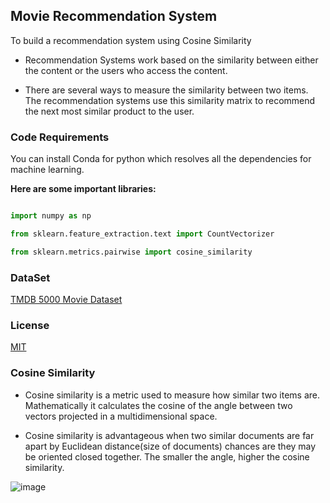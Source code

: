 
## Movie Recommendation System

To build a recommendation system using Cosine Similarity

* Recommendation Systems work based on the similarity between either the content or the users who access the content.

* There are several ways to measure the similarity between two items. The recommendation systems use this similarity matrix to recommend the next most similar product to the user.
### Code Requirements
You can install Conda for python which resolves all the dependencies for machine learning.

**Here are some important libraries:**


```python import pandas as pd

import numpy as np

from sklearn.feature_extraction.text import CountVectorizer

from sklearn.metrics.pairwise import cosine_similarity
```


### DataSet

[TMDB 5000 Movie Dataset](https://www.youtube.com/redirect?event=video_description&redir_token=QUFFLUhqa1dSU2V0d1YwT3R4NzhtU2JETXVnMUdVOVhBd3xBQ3Jtc0ttLWYwdTE5VmJEenpGcEFDODBnSzhydVMtdG9LaVFZNlJLLWZqSG9iMDkyd01SRWVscVVSdTJWWVRsUTdPZzYtSVRPR1k2Z2w4S3NYaXl3TEYzcE1SdldpYnlpS2plN0FhUWwtWEZYZVdjUUhyZFBrVQ&q=https%3A%2F%2Fwww.kaggle.com%2Ftmdb%2Ftmdb-movie-metadata%3Fselect%3Dtmdb_5000_movies.csv&v=1xtrIEwY_zY)


### License

[MIT](https://choosealicense.com/licenses/mit/)


### Cosine Similarity

* Cosine similarity is a metric used to measure how similar two items are. Mathematically it calculates the cosine of the angle between two vectors projected in a multidimensional space. 

* Cosine similarity is advantageous when two similar documents are far apart by Euclidean distance(size of documents) chances are they may be oriented closed together. The smaller the angle, higher the cosine similarity.

![image](https://www.oreilly.com/library/view/statistics-for-machine/9781788295758/assets/2b4a7a82-ad4c-4b2a-b808-e423a334de6f.png)
